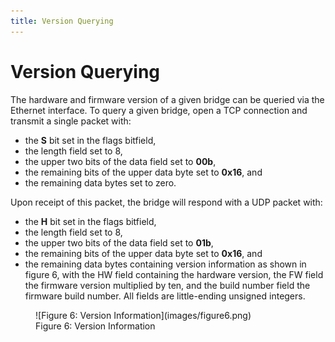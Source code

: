 ```yaml
---
title: Version Querying
---
```


# Version Querying

The hardware and firmware version of a given bridge can be queried via the Ethernet interface.  To query a given bridge, open a TCP connection and transmit a single packet with:

- the __S__ bit set in the flags bitfield,
- the length field set to 8,
- the upper two bits of the data field set to __00b__,
- the remaining bits of the upper data byte set to __0x16__, and
- the remaining data bytes set to zero.

Upon receipt of this packet, the bridge will respond with a UDP packet with:

- the __H__ bit set in the flags bitfield,
- the length field set to 8,
- the upper two bits of the data field set to __01b__,
- the remaining bits of the upper data byte set to __0x16__, and
- the remaining data bytes containing version information as shown in figure 6, with the HW field containing the hardware version, the FW field the firmware version multiplied by ten, and the build number field the firmware build number.  All fields are little-ending unsigned integers.

<figure markdown>
![Figure 6: Version Information](images/figure6.png)
<figcaption>Figure 6: Version Information</figcaption>
</figure>